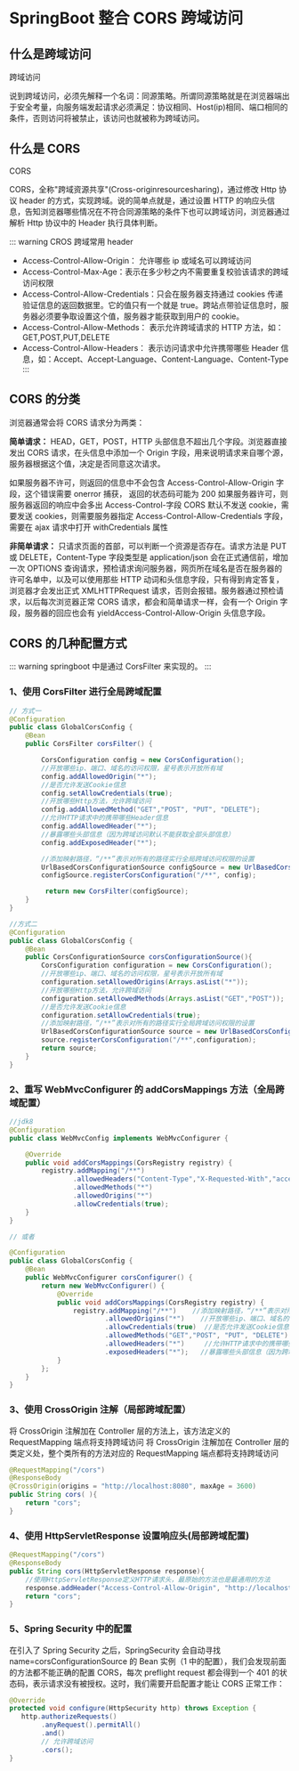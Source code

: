 # SpringBoot 整合 CORS 跨域访问

## 什么是跨域访问

跨域访问

说到跨域访问，必须先解释一个名词：同源策略。所谓同源策略就是在浏览器端出于安全考量，向服务端发起请求必须满足：协议相同、Host(ip)相同、端口相同的条件，否则访问将被禁止，该访问也就被称为跨域访问。

## 什么是 CORS

CORS

CORS，全称"跨域资源共享"(Cross-originresourcesharing)，通过修改 Http 协议 header 的方式，实现跨域。说的简单点就是，通过设置 HTTP 的响应头信息，告知浏览器哪些情况在不符合同源策略的条件下也可以跨域访问，浏览器通过解析 Http 协议中的 Header 执行具体判断。

::: warning
CROS 跨域常用 header

- Access-Control-Allow-Origin： 允许哪些 ip 或域名可以跨域访问
- Access-Control-Max-Age：表示在多少秒之内不需要重复校验该请求的跨域访问权限
- Access-Control-Allow-Credentials：只会在服务器支持通过 cookies 传递验证信息的返回数据里。它的值只有一个就是 true。跨站点带验证信息时，服务器必须要争取设置这个值，服务器才能获取到用户的 cookie。
- Access-Control-Allow-Methods： 表示允许跨域请求的 HTTP 方法，如：GET,POST,PUT,DELETE
- Access-Control-Allow-Headers： 表示访问请求中允许携带哪些 Header 信息，如：Accept、Accept-Language、Content-Language、Content-Type
  :::

## CORS 的分类

浏览器通常会将 CORS 请求分为两类：

**简单请求：** HEAD，GET，POST，HTTP 头部信息不超出几个字段。浏览器直接发出 CORS 请求，在头信息中添加一个 Origin 字段，用来说明请求来自哪个源，服务器根据这个值，决定是否同意这次请求。

如果服务器不许可，则返回的信息中不会包含 Access-Control-Allow-Origin 字段，这个错误需要 onerror 捕获， 返回的状态码可能为 200
如果服务器许可，则服务器返回的响应中会多出 Access-Control-字段
CORS 默认不发送 cookie，需要发送 cookies，则需要服务器指定 Access-Control-Allow-Credentials 字段，需要在 ajax 请求中打开 withCredentials 属性

**非简单请求：** 只请求页面的首部，可以判断一个资源是否存在。请求方法是 PUT 或 DELETE，Content-Type 字段类型是 application/json 会在正式通信前，增加一次 OPTIONS 查询请求，预检请求询问服务器，网页所在域名是否在服务器的许可名单中，以及可以使用那些 HTTP 动词和头信息字段，只有得到肯定答复，浏览器才会发出正式 XMLHTTPRequest 请求，否则会报错。服务器通过预检请求，以后每次浏览器正常 CORS 请求，都会和简单请求一样，会有一个 Origin 字段，服务器的回应也会有 yieldAccess-Control-Allow-Origin 头信息字段。

## CORS 的几种配置方式

::: warning
springboot 中是通过 CorsFilter 来实现的。
:::

### 1、使用 CorsFilter 进行全局跨域配置

```java
// 方式一
@Configuration
public class GlobalCorsConfig {
    @Bean
    public CorsFilter corsFilter() {

        CorsConfiguration config = new CorsConfiguration();
        //开放哪些ip、端口、域名的访问权限，星号表示开放所有域
        config.addAllowedOrigin("*");
        //是否允许发送Cookie信息
        config.setAllowCredentials(true);
        //开放哪些Http方法，允许跨域访问
        config.addAllowedMethod("GET","POST", "PUT", "DELETE");
        //允许HTTP请求中的携带哪些Header信息
        config.addAllowedHeader("*");
        //暴露哪些头部信息（因为跨域访问默认不能获取全部头部信息）
        config.addExposedHeader("*");

        //添加映射路径，“/**”表示对所有的路径实行全局跨域访问权限的设置
        UrlBasedCorsConfigurationSource configSource = new UrlBasedCorsConfigurationSource();
        configSource.registerCorsConfiguration("/**", config);

         return new CorsFilter(configSource);
    }
}

//方式二
@Configuration
public class GlobalCorsConfig {
	@Bean
    public CorsConfigurationSource corsConfigurationSource(){
        CorsConfiguration configuration = new CorsConfiguration();
        //开放哪些ip、端口、域名的访问权限，星号表示开放所有域
        configuration.setAllowedOrigins(Arrays.asList("*"));
        //开放哪些Http方法，允许跨域访问
        configuration.setAllowedMethods(Arrays.asList("GET","POST"));
        //是否允许发送Cookie信息
        configuration.setAllowCredentials(true);
        //添加映射路径，“/**”表示对所有的路径实行全局跨域访问权限的设置
        UrlBasedCorsConfigurationSource source = new UrlBasedCorsConfigurationSource();
        source.registerCorsConfiguration("/**",configuration);
        return source;
    }
}
```

### 2、重写 WebMvcConfigurer 的 addCorsMappings 方法（全局跨域配置）

```java
//jdk8
@Configuration
public class WebMvcConfig implements WebMvcConfigurer {

    @Override
    public void addCorsMappings(CorsRegistry registry) {
        registry.addMapping("/**")
                .allowedHeaders("Content-Type","X-Requested-With","accept,Origin","Access-Control-Request-Method","Access-Control-Request-Headers","token")
                .allowedMethods("*")
                .allowedOrigins("*")
                .allowCredentials(true);
    }
}

// 或者

@Configuration
public class GlobalCorsConfig {
    @Bean
    public WebMvcConfigurer corsConfigurer() {
        return new WebMvcConfigurer() {
            @Override
            public void addCorsMappings(CorsRegistry registry) {
                registry.addMapping("/**")    //添加映射路径，“/**”表示对所有的路径实行全局跨域访问权限的设置
                        .allowedOrigins("*")    //开放哪些ip、端口、域名的访问权限
                        .allowCredentials(true)  //是否允许发送Cookie信息
                        .allowedMethods("GET","POST", "PUT", "DELETE")     //开放哪些Http方法，允许跨域访问
                        .allowedHeaders("*")     //允许HTTP请求中的携带哪些Header信息
                        .exposedHeaders("*");   //暴露哪些头部信息（因为跨域访问默认不能获取全部头部信息）
            }
        };
    }
}
```

### 3、使用 CrossOrigin 注解（局部跨域配置）

将 CrossOrigin 注解加在 Controller 层的方法上，该方法定义的 RequestMapping 端点将支持跨域访问
将 CrossOrigin 注解加在 Controller 层的类定义处，整个类所有的方法对应的 RequestMapping 端点都将支持跨域访问

```java
@RequestMapping("/cors")
@ResponseBody
@CrossOrigin(origins = "http://localhost:8080", maxAge = 3600)
public String cors( ){
    return "cors";
}
```

### 4、使用 HttpServletResponse 设置响应头(局部跨域配置)

```java
@RequestMapping("/cors")
@ResponseBody
public String cors(HttpServletResponse response){
    //使用HttpServletResponse定义HTTP请求头，最原始的方法也是最通用的方法
    response.addHeader("Access-Control-Allow-Origin", "http://localhost:8080");
    return "cors";
}
```

### 5、Spring Security 中的配置

在引入了 Spring Security 之后，SpringSecurity 会自动寻找 name=corsConfigurationSource 的 Bean 实例（1 中的配置），我们会发现前面的方法都不能正确的配置 CORS，每次 preflight request 都会得到一个 401 的状态码，表示请求没有被授权。这时，我们需要开启配置才能让 CORS 正常工作：

```java
@Override
protected void configure(HttpSecurity http) throws Exception {
   http.authorizeRequests()
   		.anyRequest().permitAll()
   		.and()
        // 允许跨域访问
        .cors();
}
```
